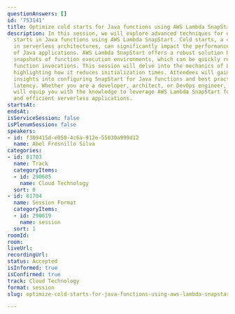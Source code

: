 ```yaml
---
questionAnswers: []
id: '753141'
title: Optimize cold starts for Java functions using AWS Lambda SnapStart
description: In this session, we will explore advanced techniques for optimizing cold
  starts in Java functions using AWS Lambda SnapStart. Cold starts, a common challenge
  in serverless architectures, can significantly impact the performance and responsiveness
  of Java applications. AWS Lambda SnapStart offers a robust solution by creating
  snapshots of function execution environments, which can be quickly restored during
  function invocations. This session will delve into the mechanics of Lambda SnapStart,
  highlighting how it reduces initialization times. Attendees will gain practical
  insights into configuring SnapStart for Java functions and best practices for minimizing
  latency. Whether you are a developer, architect, or DevOps engineer, this session
  will equip you with the knowledge to leverage AWS Lambda SnapStart for seamless
  and efficient serverless applications.
startsAt:
endsAt:
isServiceSession: false
isPlenumSession: false
speakers:
- id: f309415d-e050-4c6a-912e-55030a999d12
  name: Abel Fresnillo Silva
categories:
- id: 81703
  name: Track
  categoryItems:
  - id: 290605
    name: Cloud Technology
  sort: 0
- id: 81704
  name: Session Format
  categoryItems:
  - id: 290619
    name: session
  sort: 1
roomId:
room:
liveUrl:
recordingUrl:
status: Accepted
isInformed: true
isConfirmed: true
track: Cloud Technology
format: session
slug: optimize-cold-starts-for-java-functions-using-aws-lambda-snapstart

---
```

